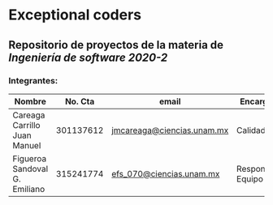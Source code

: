 # Exceptional coders
## Repositorio de proyectos de la materia de *Ingeniería de software 2020-2*

### Integrantes:
Nombre                       | No. Cta   | email                      | Encargado
-----------------------------|-----------|----------------------------|-----------
Careaga Carrillo Juan Manuel | 301137612 | jmcareaga@ciencias.unam.mx | Calidad
Figueroa Sandoval G. Emiliano| 315241774 | efs_070@ciencias.unam.mx   | Responsable Equipo
